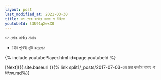```yaml
---
layout: post
last_modified_at: 2021-03-30
title: ওম লোক কার্থরে নামায গা টাইমস
youtubeId: l3U91qXwxX0
---
```

 
 
 ওম লোক কার্থরে নামায  
 
 -  যিনি পৃথিবী সৃষ্টি করেছেন 
 
  
 
  
 
 
 
 
 
 


{% include youtubePlayer.html id=page.youtubeId %}
 
[Next]({{ site.baseurl }}{% link  split1/_posts/2017-07-03-ওম মহা কার্থরে নামায গা টাইমস.md%})
 
